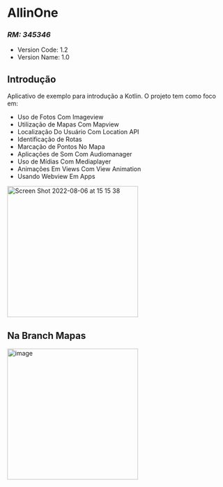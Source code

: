 # AllinOne
### _RM: 345346_

- Version Code: 1.2
- Version Name: 1.0

## Introdução

Aplicativo de exemplo para introdução a Kotlin.
O projeto tem como foco em:
* Uso de Fotos Com Imageview
* Utilização de Mapas Com Mapview
* Localização Do Usuário Com Location API
* Identificação de Rotas
* Marcação de Pontos No Mapa
* Aplicações de Som Com Audiomanager
* Uso de Mídias Com Mediaplayer
* Animações Em Views Com View Animation
* Usando Webview Em Apps


<img width="300" alt="Screen Shot 2022-08-06 at 15 15 38" src="https://user-images.githubusercontent.com/45433850/184459644-2a0cb3e9-edd5-45f8-857d-a826558adfda.png">


## Na Branch Mapas

<img width="300" alt="image" src="https://user-images.githubusercontent.com/45433850/185008142-239fd9b7-acdf-4c59-8c8c-499c00a743c6.png">
